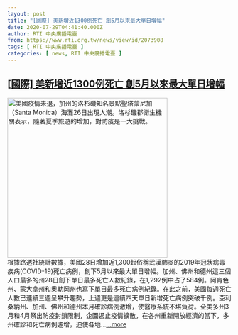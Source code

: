 ```yaml
---
layout: post
title: "[國際] 美新增近1300例死亡 創5月以來最大單日增幅"
date: 2020-07-29T04:41:40.000Z
author: RTI 中央廣播電臺
from: https://www.rti.org.tw/news/view/id/2073908
tags: [ RTI 中央廣播電臺 ]
categories: [ news, RTI 中央廣播電臺 ]
---
```

<!--1595997700000-->
[[國際] 美新增近1300例死亡 創5月以來最大單日增幅](https://www.rti.org.tw/news/view/id/2073908)
------

<div>
<img src="https://static.rti.org.tw/assets/thumbnails/2020/07/29/20200729000009M.jpg" width="360" alt="美國疫情未退，加州的洛杉磯知名景點聖塔蒙尼加（Santa Monica）海灘26日出現人潮。洛杉磯郡衛生機關表示，隨著夏季旅遊的增加，對防疫是一大挑戰。" title="美國疫情未退，加州的洛杉磯知名景點聖塔蒙尼加（Santa Monica）海灘26日出現人潮。洛杉磯郡衛生機關表示，隨著夏季旅遊的增加，對防疫是一大挑戰。"><br>根據路透社統計數據，美國28日增加近1,300起俗稱武漢肺炎的2019年冠狀病毒疾病(COVID-19)死亡病例，創下5月以來最大單日增幅。加州、佛州和德州這三個人口最多的州28日創下單日最多死亡人數紀錄，在1,292例中占了584例。阿肯色州、蒙大拿州和奧勒岡州也寫下單日最多死亡病例紀錄。在此之前，美國每週死亡人數已連續三週呈攀升趨勢，上週更是連續四天單日新增死亡病例突破千例。亞利桑納州、加州、佛州和德州本月確診病例激增，使醫療系統不堪負荷。全美多州3月和4月祭出防疫封鎖限制，企圖遏止疫情擴散，在各州重新開放經濟的當下，多州確診和死亡病例遽增，迫使各地...<a target="_blank" href="https://www.rti.org.tw/news/view/id/2073908">...more</a>
</div>
